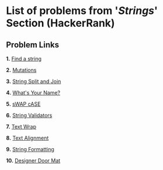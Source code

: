 # List of problems from '*Strings*' Section (HackerRank)

## Problem Links

**1.** [Find a string](https://www.hackerrank.com/challenges/find-a-string/problem)

**2.** [Mutations](https://www.hackerrank.com/challenges/python-mutations/problem)

**3.** [String Split and Join](https://www.hackerrank.com/challenges/python-string-split-and-join/problem)

**4.** [What's Your Name?](https://www.hackerrank.com/challenges/whats-your-name/problem)

**5.** [sWAP cASE](https://www.hackerrank.com/challenges/swap-case/problem)

**6.** [String Validators](https://www.hackerrank.com/challenges/string-validators/problem)

**7.** [Text Wrap](https://www.hackerrank.com/challenges/text-wrap/problem)

**8.** [Text Alignment](https://www.hackerrank.com/challenges/text-alignment/problem)

**9.** [String Formatting](https://www.hackerrank.com/challenges/python-string-formatting/problem)

**10.** [Designer Door Mat](https://www.hackerrank.com/challenges/designer-door-mat/problem)
